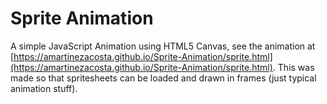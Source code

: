 # Sprite Animation
A simple JavaScript Animation using HTML5 Canvas, see the animation at [https://amartinezacosta.github.io/Sprite-Animation/sprite.html](https://amartinezacosta.github.io/Sprite-Animation/sprite.html). This was made so that spritesheets can be loaded and drawn in frames (just typical animation stuff).
